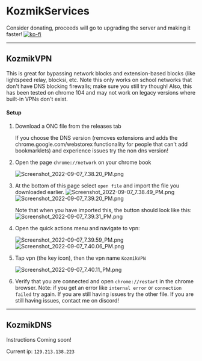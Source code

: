 # KozmikServices

Consider donating, proceeds will go to upgrading the server and making it faster!
[![ko-fi](https://ko-fi.com/img/githubbutton_sm.svg)](https://ko-fi.com/KozmikNano)
_____


## KozmikVPN
This is great for bypassing network blocks and extension-based blocks (like lightspeed relay, blocksi, etc. Note this only works on school networks that don't have DNS blocking firewalls; make sure you still try though! Also, this has been tested on chrome 104 and may not work on legacy versions where built-in VPNs don't exist.

#### Setup
1. Download a ONC file from the releases tab

   If you choose the DNS version (removes extensions and adds the chrome.google.com/webstorex functionality for people that can't add bookmarklets) and experience issues try the non dns version!
   
2. Open the page `chrome://network` on your chrome book

   <img src="https://github.com/KozmikNano/KozmikServices/blob/main/images/Screenshot_2022-09-07_7.38.20_PM.png?raw=true" alt="Screenshot_2022-09-07_7.38.20_PM.png"/>


3. At the bottom of this page select `open file` and import the file you downloaded earlier.
   <img src="https://github.com/KozmikNano/KozmikServices/blob/main/images/Screenshot_2022-09-07_7.38.49_PM.png?raw=true" alt="Screenshot_2022-09-07_7.38.49_PM.png"/>
   <img src="https://github.com/KozmikNano/KozmikServices/blob/main/images/Screenshot_2022-09-07_7.39.20_PM.png?raw=true" alt="Screenshot_2022-09-07_7.39.20_PM.png"/>  
   
   Note that when you have imported this, the button should look like this:  
   <img src="https://github.com/KozmikNano/KozmikServices/blob/main/images/Screenshot_2022-09-07_7.39.31_PM.png?raw=true" alt="Screenshot_2022-09-07_7.39.31_PM.png"/>

4. Open the quick actions menu and navigate to vpn:  

   <img src="https://github.com/KozmikNano/KozmikServices/blob/main/images/Screenshot_2022-09-07_7.39.59_PM.png?raw=true" alt="Screenshot_2022-09-07_7.39.59_PM.png"/>  

   <img src="https://github.com/KozmikNano/KozmikServices/blob/main/images/Screenshot_2022-09-07_7.40.06_PM.png?raw=true" alt="Screenshot_2022-09-07_7.40.06_PM.png"/>
   

5. Tap vpn (the key icon), then the vpn name `KozmikVPN`  

   <img src="https://github.com/KozmikNano/KozmikServices/blob/main/images/Screenshot_2022-09-07_7.40.11_PM.png?raw=true" alt="Screenshot_2022-09-07_7.40.11_PM.png"/>
   
6. Verify that you are connected and open `chrome://restart` in the chrome browser. Note: if you get an error like `internal error` or `connection failed` try again. If you are still having issues try the other file. If you are still having issues, contact me on discord!

___

## KozmikDNS

Instructions Coming soon!


Current ip: `129.213.138.223`
